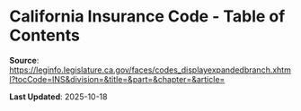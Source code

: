 # California Insurance Code - Table of Contents

**Source**: https://leginfo.legislature.ca.gov/faces/codes_displayexpandedbranch.xhtml?tocCode=INS&division=&title=&part=&chapter=&article=

**Last Updated**: 2025-10-18

